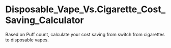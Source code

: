 # Disposable_Vape_Vs.Cigarette_Cost_Saving_Calculator
Based on Puff count, calculate your cost saving from switch from cigarettes to disposable vapes.
